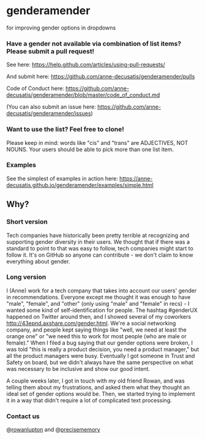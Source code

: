 # genderamender

for improving gender options in dropdowns

### Have a gender not available via combination of list items? Please submit a pull request!

See here: https://help.github.com/articles/using-pull-requests/

And submit here: https://github.com/anne-decusatis/genderamender/pulls

Code of Conduct here: https://github.com/anne-decusatis/genderamender/blob/master/code_of_conduct.md

(You can also submit an issue here: https://github.com/anne-decusatis/genderamender/issues)

### Want to use the list? Feel free to clone!

Please keep in mind: words like "cis" and "trans" are ADJECTIVES, NOT NOUNS.
Your users should be able to pick more than one list item. 

### Examples

See the simplest of examples in action here: https://anne-decusatis.github.io/genderamender/examples/simple.html

## Why? 

### Short version 

Tech companies have historically been pretty terrible at recognizing and supporting gender diversity in their users. 
We thought that if there was a standard to point to that was easy to follow, tech companies might start to follow it. 
It's on GitHub so anyone can contribute - we don't claim to know everything about gender. 

### Long version 

I (Anne) work for a tech company that takes into account our users' gender in recommendations. 
Everyone except me thought it was enough to have "male", "female", and "other" (only using "male" and "female" in recs) - I wanted some kind of self-identification for people.
The hashtag #genderUX happened on Twitter around then, and I showed several of my coworkers http://43epnd.axshare.com/gender.html.
We're a social networking company, and people kept saying things like "well, we need at least the orange one" or "we need this to work for most people (who are male or female)."
When I filed a bug saying that our gender options were broken, I was told "this is really a product decision, you need a product manager," but all the product managers were busy.
Eventually I got someone in Trust and Safety on board, but we didn't always have the same perspective on what was necessary to be inclusive and show our good intent. 

A couple weeks later, I got in touch with my old friend Rowan, and was telling them about my frustrations, and asked them what they thought an ideal set of gender options would be.
Then, we started trying to implement it in a way that didn't require a lot of complicated text processing. 

### Contact us

@[rowanlupton](https://twitter.com/rowanlupton "Rowan") and @[precisememory](https://twitter.com/precisememory "Anne")